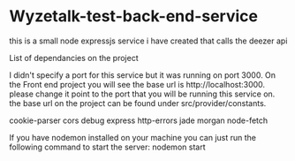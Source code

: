 # Wyzetalk-test-back-end-service

this is a small node expressjs service i have created that calls the deezer api 

List of dependancies on the project 

I didn't specify a port for this service but it was running on port 3000. On the Front end project you will see the base url is http://localhost:3000. please change it point to the port that you will be running this service on.  the base url on the project can be found under src/provider/constants.  

cookie-parser
cors
debug
express
http-errors
jade
morgan
node-fetch

If you have nodemon installed on your machine you can just run the following command to start the server: nodemon start 
